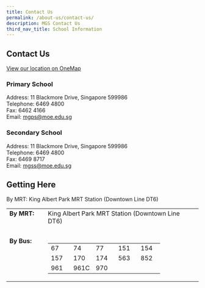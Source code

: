 ```yaml
---
title: Contact Us
permalink: /about-us/contact-us/
description: MGS Contact Us
third_nav_title: School Information
---
```

## Contact Us
[View our location on OneMap](https://www.onemap.gov.sg/main/v2/?lat=1.33294800935714&lng=103.783393009829)
### Primary School
Address: 11 Blackmore Drive, Singapore 599986  
Telephone: 6469 4800  
Fax: 6462 4166  
Email: [mgps@moe.edu.sg](mailto:mgps@moe.edu.sg)  

### Secondary School
Address: 11 Blackmore Drive, Singapore 599986  
Telephone: 6469 4800  
Fax: 6469 8717  
Email: [mgss@moe.edu.sg](mailto:mgss@moe.edu.sg)

## Getting Here
By MRT: King Albert Park MRT Station (Downtown Line DT6)

<table width="100%">
  <tbody>
    <tr>
      <td width="20%" align="left" valign="top">
        <b>By MRT:
        </b>
        <br>
      </td>
      <td width="80%" valign="top">King Albert Park MRT Station (Downtown Line DT6)
        <br>
      </td>
    </tr>
    <tr>
      <td align="left" valign="top">&nbsp;
      </td>
      <td valign="top">&nbsp;
      </td>
    </tr>
    <tr>
      <td width="20%" align="left" valign="top">
        <b>By Bus:
        </b>
        <br>
      </td>
      <td width="80%" valign="top">
        <table width="100%" cellpadding="5" class="iveo_table ives_tab_simple">
          <tbody>
            <tr>
              <td width="20%">67 
              </td>
              <td width="20%">74 
              </td>
              <td width="20%">77 
              </td>
              <td width="20%">151 
              </td>
              <td width="20%">154 
              </td>
            </tr>
            <tr>
              <td width="20%">157 
              </td>
              <td width="20%">170 
              </td>
              <td width="20%">174
                <br>
              </td>
              <td width="20%">563 
                <br>
              </td>
              <td width="20%">852
              </td>
            </tr>
            <tr>
              <td width="20%">961
                <br>
              </td>
              <td width="20%">961C
                <br>
              </td>
              <td width="20%">970
                <br>
              </td>
              <td width="20%">&nbsp;
              </td>
              <td width="20%">&nbsp;
              </td>
            </tr>
          </tbody>
        </table>
      </td>
    </tr>
  </tbody>
</table>
